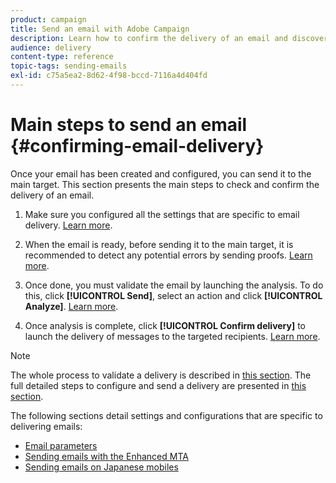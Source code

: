 ```yaml
---
product: campaign
title: Send an email with Adobe Campaign
description: Learn how to confirm the delivery of an email and discover the specificities of delivering email messages
audience: delivery
content-type: reference
topic-tags: sending-emails
exl-id: c75a5ea2-8d62-4f98-bccd-7116a4d404fd
---
```

# Main steps to send an email {#confirming-email-delivery}

Once your email has been created and configured, you can send it to the main target. This section presents the main steps to check and confirm the delivery of an email.

1. Make sure you configured all the settings that are specific to email delivery. [Learn more](email-parameters.md).
1. When the email is ready, before sending it to the main target, it is recommended to detect any potential errors by sending proofs. [Learn more](../steps-validating-the-delivery.md#sending-a-proof).

1. Once done, you must validate the email by launching the analysis. To do this, click **[!UICONTROL Send]**, select an action and click **[!UICONTROL Analyze]**. [Learn more](steps-validating-the-delivery.md#analyzing-the-delivery).

1. Once analysis is complete, click **[!UICONTROL Confirm delivery]** to launch the delivery of messages to the targeted recipients. [Learn more](../steps-sending-the-delivery.md#confirming-delivery).

    <!--Add screenshot with analysis done and Confirm delivery button activated.-->

>[!NOTE]
>
>The whole process to validate a delivery is described in [this section](../steps-validating-the-delivery.md). The full detailed steps to configure and send a delivery are presented in [this section](../steps-sending-the-delivery.md).

The following sections detail settings and configurations that are specific to delivering emails:
<!--* [Generating the mirror page](generating-mirror-page.md)
* [Email BCC](email-bcc.md)-->
* [Email parameters](email-parameters.md)
* [Sending emails with the Enhanced MTA](sending-with-enhanced-mta.md)
* [Sending emails on Japanese mobiles](sending-emails-on-japanese-mobiles.md)
